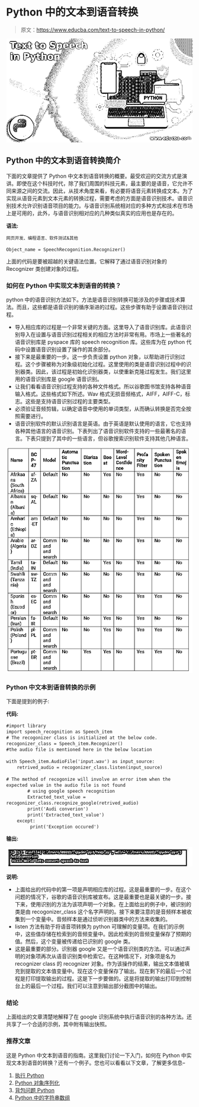# Python 中的文本到语音转换

> 原文：<https://www.educba.com/text-to-speech-in-python/>

![Text to Speech in Python](img/ae282b0e7c6c8be3e15b1e8d0f4390e4.png)



## Python 中的文本到语音转换简介

下面的文章提供了 Python 中文本到语音转换的概要。最受欢迎的交流方式是演讲。即使在这个科技时代，除了我们周围的科技元素，最主要的是语音，它允许不同来源之间的交流。因此，从技术角度来看，有必要将语音元素转换成文本。为了实现从语音元素到文本元素的转换过程，需要考虑的方面是语音识别技术。语音识别技术允许识别语音项目的能力。与语音识别系统相对应的多种方式和技术在市场上是可用的，此外，与语音识别相对应的几种类似真实的应用也是存在的。

**语法:**

<small>网页开发、编程语言、软件测试&其他</small>

`Object_name = SpeechRecogonition.Recognizer()`

上面的代码是要被超越的关键语法位置。它解释了通过语音识别对象的 Recognizer 类创建对象的过程。

### 如何在 Python 中实现文本到语音的转换？

python 中的语音识别方法如下。方法是语音识别转换可能涉及的步骤或技术算法。而且，这些都是语音识别的循序渐进的过程。这些步骤有助于设置语音识别过程。

*   导入相应库的过程是一个非常关键的方面。这里导入了语音识别库。此语音识别导入在设置与语音识别过程相关的相应方法时非常有用。市场上一些著名的语音识别库是 pyspace 库的 speech recognition 库。这些库为在 python 代码中设置语音识别设置了操作的其余部分。
*   接下来是最重要的一步。这一步负责设置 python 对象，以帮助进行识别过程。这个步骤被称为对象级初始化过程。这里使用的类是语音识别过程中的识别器类。因此，该过程是初始化识别器类，以使重新克隆过程发生。我们这里用的语音识别库是 google 语音识别。
*   让我们看看语音识别过程支持的各种文件格式。所以谷歌图书馆支持各种语音输入格式。这些格式如下所述。Wav 格式无损音频格式，AIFF，AIFF-C，标志。这些是支持语音识别过程的主要类型。
*   必须验证音频剪辑，以确定语音中使用的单词类型，从而确认转换是否完全按照需要进行。
*   语音识别软件的默认识别语言是英语。由于英语是默认使用的语言，它也支持各种其他语言的语音识别。下表列出了语音识别软件支持的一些最著名的语言。下表只提到了其中的一些语言，但谷歌搜索识别软件支持其他几种语言。

![Text to Speech in Python 1](img/22e37c6a53c623310a7e7cb2974ce609.png)



### Python 中文本到语音转换的示例

下面是提到的例子:

**代码:**

```
#import library
import speech_recognition as Speech_item
# The recogonizer class is initialized at the below code.
recogonizer_class = Speech_item.Recognizer()
#the audio file is mentioned here in the below location

with Speech_item.AudioFile('input.wav') as input_source:
    retrived_audio = recogonizer_class.listen(input_source)

# The method of recogonize will involve an error item when the expected value in the audio file is not found
        # using google speech recognition
        Extracted_text_value = recogonizer_class.recognize_google(retrived_audio)
        print('Audi converion')
        print('Extracted_text_value')
    except:
         print('Exception occured') 
```

**输出:**

![Text to Speech in Python](img/bf992d8e7644f01784f9604c36b2aa1f.png)



**说明:**

*   上面给出的代码中的第一项是声明相应库的过程。这是最重要的一步。在这个问题的情况下，谷歌的语音识别库被宣布。这是最重要也是最关键的一步。接下来，使用识别的方法为该项声明一个对象。在上面给出的例子中，被识别的类是由 recogonizer_class 这个名字声明的。接下来要注意的是音频样本被收集到一个变量中。音频样本是通过侦听识别器类中的方法来收集的。
*   listen 方法有助于将语音项转换为 python 可理解的变量项。在我们的示例中，这些值存储在检索到的音频变量中。因此检索到的音频变量保存了预期的值。然后，这个变量被传递给已识别的 google 类。
*   这是最重要的部分。识别器 google 又是一个语音识别类的方法。可以通过声明的对象项再次从语音识别类中检索它。在这种情况下，对象项是名为 recognizer class 的 recognizer 对象。作为该操作的结果，输出文本值被填充到提取的文本值变量中。现在这个变量保存了输出。现在剩下的最后一个过程是打印提取输出的过程。这是下一步要做的。这是将提取的输出打印到控制台上的最后一个过程。我们可以注意到输出部分截图中的输出。

### 结论

上面给出的文章清楚地解释了在 google 识别系统中执行语音识别的各种方法。还共享了一个合适的示例，其中附有输出快照。

### 推荐文章

这是 Python 中文本到语音的指南。这里我们讨论一下入门，如何在 Python 中实现文本到语音的转换？还有一个例子。您也可以看看以下文章，了解更多信息–

1.  [执行 Python](https://www.educba.com/exec-python/)
2.  [Python 对象序列化](https://www.educba.com/python-object-serialization/)
3.  [背包问题 Python](https://www.educba.com/knapsack-problem-python/)
4.  [Python 中的字符串数组](https://www.educba.com/string-array-in-python/)





